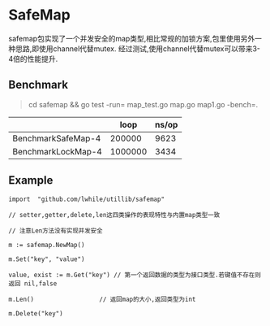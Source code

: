 # SafeMap

safemap包实现了一个并发安全的map类型,相比常规的加锁方案,包里使用另外一种思路,即使用channel代替mutex.
经过测试,使用channel代替mutex可以带来3-4倍的性能提升.


## Benchmark

> cd safemap && go test -run= map_test.go map.go map1.go -bench=.


|                  | loop  |  ns/op |
|------------------|-------|--------|
|BenchmarkSafeMap-4|200000 |9623    |
|BenchmarkLockMap-4|1000000|3434    |


## Example

    import 	"github.com/lwhile/utillib/safemap"

    // setter,getter,delete,len这四类操作的表现特性与内置map类型一致
	
    // 注意Len方法没有实现并发安全

	m := safemap.NewMap()

	m.Set("key", "value") 

	value, exist := m.Get("key") // 第一个返回数据的类型为接口类型.若键值不存在则返回 nil,false

	m.Len() 	             // 返回map的大小,返回类型为int

	m.Delete("key")